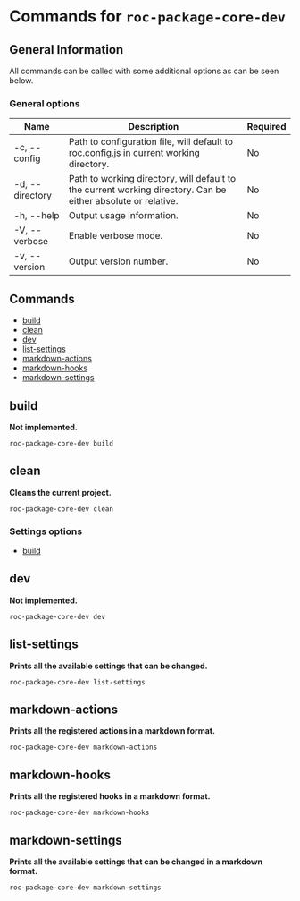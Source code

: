 # Commands for `roc-package-core-dev`

## General Information
All commands can be called with some additional options as can be seen below.

### General options

| Name            | Description                                                                                                   | Required |
| --------------- | ------------------------------------------------------------------------------------------------------------- | -------- |
| -c, --config    | Path to configuration file, will default to roc.config.js in current working directory.                       | No       |
| -d, --directory | Path to working directory, will default to the current working directory. Can be either absolute or relative. | No       |
| -h, --help      | Output usage information.                                                                                     | No       |
| -V, --verbose   | Enable verbose mode.                                                                                          | No       |
| -v, --version   | Output version number.                                                                                        | No       |

## Commands
* [build](#build)
* [clean](#clean)
* [dev](#dev)
* [list-settings](#list-settings)
* [markdown-actions](#markdown-actions)
* [markdown-hooks](#markdown-hooks)
* [markdown-settings](#markdown-settings)

## build
__Not implemented.__

```
roc-package-core-dev build
```

## clean
__Cleans the current project.__

```
roc-package-core-dev clean
```

### Settings options
* [build](/dev/docs/Settings.md#build)

## dev
__Not implemented.__

```
roc-package-core-dev dev
```

## list-settings
__Prints all the available settings that can be changed.__

```
roc-package-core-dev list-settings
```

## markdown-actions
__Prints all the registered actions in a markdown format.__

```
roc-package-core-dev markdown-actions
```

## markdown-hooks
__Prints all the registered hooks in a markdown format.__

```
roc-package-core-dev markdown-hooks
```

## markdown-settings
__Prints all the available settings that can be changed in a markdown format.__

```
roc-package-core-dev markdown-settings
```

